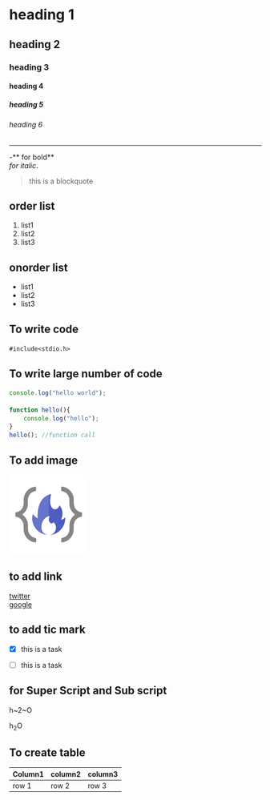 
# heading 1
## heading 2
### heading 3
#### heading 4
##### heading 5
###### heading 6
<!-- This is similar to html -->
<!-- This is a paragraph no need to use paragraph tag. -->
--- 
<!-- ---is used for horizontal line -->


<!-- ** .........** - for bold and *...* for italic -->
-** for bold** <br> *for italic*.

>this is a blockquote

order list
---
1. list1
2. list2
3. list3

onorder list
---
- list1
- list2
- list3

To write code
---
`#include<stdio.h>`


To write large number of code
---
```javascript
console.log("hello world");

function hello(){
    console.log("hello");
}
hello(); //function call
```

To add image
---
![logo.png](./image.png)
<!-- hear we can't change image size -->

to add link
---
[twitter](https://twitter.com) <br>
[google](https://google.com)


to add tic mark 
---
- [x] this is a task
<!--This symbol will show you a tic mark
 hear it showing X cause it is not a normal markdown sytax it is only work on Github. If you want to see in your preview you have install enhanced preview on VS code. -->
- [ ] this is a task
<!-- hear this is used to mark as untick  -->
<!-- same as the above you can only see it on github -->

for Super Script and Sub script
---
h~2~O 
<!--haer this tag doesnot work we have to use sub and super tag-->
<!-- same as the above you can only see it on github or though enhanced preview -->
h<sub>2</sub>O

To create table
---
| Column1 | column2 | column3 |
| --- | --- | --- |
| row 1 | row 2 | row 3 |



